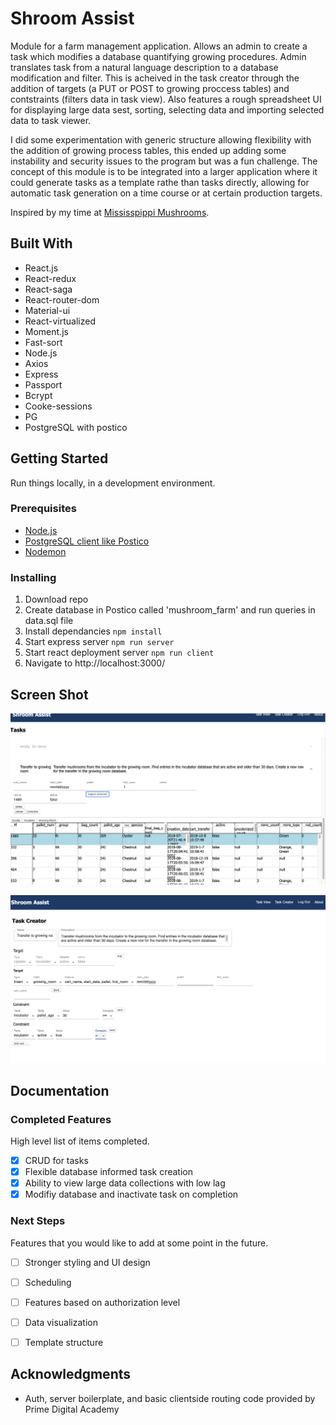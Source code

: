 # Shroom Assist

Module for a farm management application. Allows an admin to create a task which modifies a database quantifying growing procedures. Admin translates task from a natural language description to a database modification and filter. This is acheived in the task creator through the addition of targets (a PUT or POST to growing proccess tables) and contstraints (filters data in task view). Also features a rough spreadsheet UI for displaying large data sest, sorting, selecting data and importing selected data to task viewer. 

I did some experimentation with generic structure allowing flexibility with the addition of growing process tables, this ended up adding some instability and security issues to the program but was a fun challenge. The concept of this module is to be integrated into a larger application where it could generate tasks as a template rathe than tasks directly, allowing for automatic task generation on a time course or at certain production targets.

Inspired by my time at [Mississpippi Mushrooms](https://mississippimushrooms.com/).

## Built With

* React.js
* React-redux
* React-saga
* React-router-dom
* Material-ui
* React-virtualized
* Moment.js
* Fast-sort
* Node.js
* Axios
* Express
* Passport
* Bcrypt
* Cooke-sessions
* PG
* PostgreSQL with postico

## Getting Started
Run things locally, in a development environment.

### Prerequisites

- [Node.js](https://nodejs.org/en/)
- [PostgreSQL client like Postico](https://eggerapps.at/postico/)
- [Nodemon](https://nodemon.io/)

### Installing

1. Download repo
2. Create database in Postico called 'mushroom_farm' and run queries in data.sql file
3. Install dependancies 
`npm install`
4. Start express server 
`npm run server`
5. Start react deployment server
`npm run client`
6. Navigate to http://localhost:3000/

## Screen Shot

![task_view](/screenshots/task_view.png)

![task_creator](/screenshots/task_create.png)

## Documentation

### Completed Features

High level list of items completed.

- [x] CRUD for tasks
- [x] Flexible database informed task creation
- [x] Ability to view large data collections with low lag
- [x] Modifiy database and inactivate task on completion

### Next Steps

Features that you would like to add at some point in the future.
- [ ] Stronger styling and UI design
- [ ] Scheduling
- [ ] Features based on authorization level
- [ ] Data visualization
- [ ] Template structure


## Acknowledgments

* Auth, server boilerplate, and basic clientside routing code provided by Prime Digital Academy
